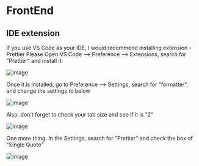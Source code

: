 # FrontEnd

## IDE extension
If you use VS Code as your IDE, I would recommend installing extension - Prettier 
Please Open VS Code --> Preference --> Extensions, search for "Prettier" and install it.

![image](https://user-images.githubusercontent.com/83547917/229648725-a21c25f4-c3f2-45eb-9a94-f1641b101d62.png)

Once it is installed, go to Preference --> Settings, search for "formatter", and change the settings to below

![image](https://user-images.githubusercontent.com/83547917/229648839-f131b1b6-2f60-468f-9b0d-b614c3501c8d.png)

Also, don't forget to check your tab size and see if it is "2"

![image](https://user-images.githubusercontent.com/83547917/229648867-da69348b-a8bb-4a14-bb34-a501457f83f9.png)

One more thing. In the Settings, search for "Prettier" and check the box of "Single Quote"

![image](https://user-images.githubusercontent.com/83547917/229648890-3059fae3-0d9a-40fd-b3de-82877223000e.png)
